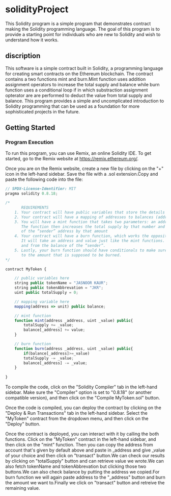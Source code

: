 # solidityProject
This Solidity program is a simple program that demonstrates contract making the Solidity programming language. The goal of this program is to provide a starting point for individuals who are new to Solidity and wish to understand how it works.

## discription
This software is a simple contract built in Solidity, a programming language for creating smart contracts on the Ethereum blockchain. The contract contains a two functions mint and burn.Mint function uses addition assignment operators to increase the total supply and balance while burn function uses
a conditional loop if in which substraction assignment opterator are are performed to deduct the value from total supply and balance. This program provides a simple and uncomplicated introduction to Solidity programming that can be used as a foundation for more sophisticated projects in the future.

## Getting Started

### Program Execution
To run this program, you can use Remix, an online Solidity IDE. To get started, go to the Remix website at https://remix.ethereum.org/.

Once you are on the Remix website, create a new file by clicking on the "+" icon in the left-hand sidebar. Save the file with a .sol extension.Copy and paste the following code into the file:

```javascript
// SPDX-License-Identifier: MIT
pragma solidity 0.8.18;

/*
       REQUIREMENTS
    1. Your contract will have public variables that store the details about your coin (Token Name, Token Abbrv., Total Supply)
    2. Your contract will have a mapping of addresses to balances (address => uint)
    3. You will have a mint function that takes two parameters: an address and a value. 
       The function then increases the total supply by that number and increases the balance 
       of the “sender” address by that amount
    4. Your contract will have a burn function, which works the opposite of the mint function, as it will destroy tokens. 
       It will take an address and value just like the mint functions. It will then deduct the value from the total supply 
       and from the balance of the “sender”.
    5. Lastly, your burn function should have conditionals to make sure the balance of "sender" is greater than or equal 
       to the amount that is supposed to be burned.
*/

contract MyToken {

    // public variables here
    string public tokenName = "JASNOOR KAUR";
    string public tokenAbbrevation = "JKR";
    uint public totalSupply = 0;

    // mapping variable here
    mapping(address => unit) public balance;

    // mint function
    function mint(address _address, uint _value) public{
        totalSupply += _value;
        balance[_address] += value;
    }

    // burn function
    function burn(address _address, uint _value) public{
        if(balance[_address]>=_value)
        totalSupply -= _value;
        balance[_address] -= _value;
    }
    
}
```
To compile the code, click on the "Solidity Compiler" tab in the left-hand sidebar. Make sure the "Compiler" option is set to "0.8.18" (or another compatible version), and then click on the "Compile MyToken.sol" button.

Once the code is compiled, you can deploy the contract by clicking on the "Deploy & Run Transactions" tab in the left-hand sidebar. Select the "MyToken" contract from the dropdown menu, and then click on the "Deploy" button.

Once the contract is deployed, you can interact with it by calling the both functions. Click on the "MyToken" contract in the left-hand sidebar, and then click on the "mint" function. Then you can copy the address from account that's given by default above and paste in _address and give _value of your choice and then click on "transact" button.We can check our results by clicking on "totalSupply" button and can retrieve value we wrote.We can also fetch tokenName and tokenAbbrevation but clicking those two buttons.We can also check balance by putting the address we copied.For burn function we will again paste address to the "_address" button and burn the amount we want to.Finally we click on "transact" button and retreive the remaining value.
